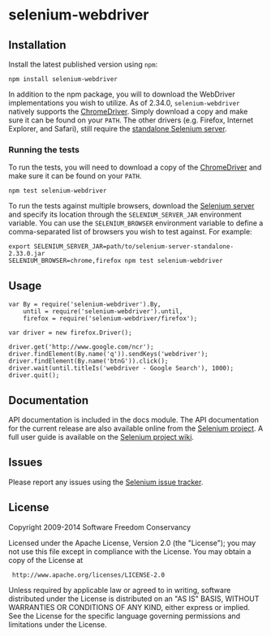 # selenium-webdriver

## Installation

Install the latest published version using `npm`:

    npm install selenium-webdriver

In addition to the npm package, you will to download the WebDriver
implementations you wish to utilize. As of 2.34.0, `selenium-webdriver`
natively supports the [ChromeDriver](http://chromedriver.storage.googleapis.com/index.html).
Simply download a copy and make sure it can be found on your `PATH`. The other
drivers (e.g. Firefox, Internet Explorer, and Safari), still require the
[standalone Selenium server](http://selenium-release.storage.googleapis.com/index.html).

### Running the tests

To run the tests, you will need to download a copy of the
[ChromeDriver](http://chromedriver.storage.googleapis.com/index.html) and make
sure it can be found on your `PATH`.

    npm test selenium-webdriver

To run the tests against multiple browsers, download the
[Selenium server](http://selenium-release.storage.googleapis.com/index.html) and
specify its location through the `SELENIUM_SERVER_JAR` environment variable.
You can use the `SELENIUM_BROWSER` environment variable to define a
comma-separated list of browsers you wish to test against. For example:

    export SELENIUM_SERVER_JAR=path/to/selenium-server-standalone-2.33.0.jar
    SELENIUM_BROWSER=chrome,firefox npm test selenium-webdriver

## Usage


    var By = require('selenium-webdriver').By,
        until = require('selenium-webdriver').until,
        firefox = require('selenium-webdriver/firefox');

    var driver = new firefox.Driver();

    driver.get('http://www.google.com/ncr');
    driver.findElement(By.name('q')).sendKeys('webdriver');
    driver.findElement(By.name('btnG')).click();
    driver.wait(until.titleIs('webdriver - Google Search'), 1000);
    driver.quit();

## Documentation

API documentation is included in the docs module. The API documentation for the
current release are also available online from the [Selenium project](http://selenium.googlecode.com/git/docs/api/javascript/index.html "API docs"). A full user guide is available on the
[Selenium project wiki](http://code.google.com/p/selenium/wiki/WebDriverJs "User guide").

## Issues

Please report any issues using the [Selenium issue tracker](https://code.google.com/p/selenium/issues/list).

## License

Copyright 2009-2014 Software Freedom Conservancy

Licensed under the Apache License, Version 2.0 (the "License");
you may not use this file except in compliance with the License.
You may obtain a copy of the License at

     http://www.apache.org/licenses/LICENSE-2.0

Unless required by applicable law or agreed to in writing, software
distributed under the License is distributed on an "AS IS" BASIS,
WITHOUT WARRANTIES OR CONDITIONS OF ANY KIND, either express or implied.
See the License for the specific language governing permissions and
limitations under the License.
